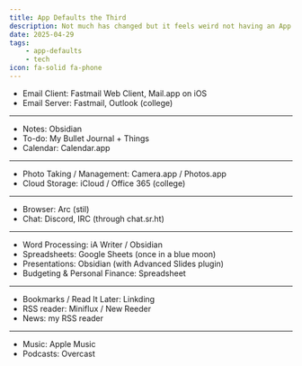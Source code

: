 ```yaml
---
title: App Defaults the Third
description: Not much has changed but it feels weird not having an App Defaults post here
date: 2025-04-29
tags: 
    - app-defaults
    - tech
icon: fa-solid fa-phone
---
```


- Email Client: Fastmail Web Client, Mail.app on iOS
- Email Server: Fastmail, Outlook (college)
---
- Notes: Obsidian
- To-do: My Bullet Journal + Things
- Calendar: Calendar.app
---
- Photo Taking / Management: Camera.app / Photos.app
- Cloud Storage: iCloud / Office 365 (college)
---
- Browser: Arc (stil) 
- Chat: Discord, IRC (through chat.sr.ht)
---
- Word Processing: iA Writer / Obsidian
- Spreadsheets: Google Sheets (once in a blue moon)
- Presentations: Obsidian (with Advanced Slides plugin)
- Budgeting & Personal Finance: Spreadsheet
---
- Bookmarks / Read It Later: Linkding
- RSS reader: Miniflux / New Reeder
- News: my RSS reader
---
- Music: Apple Music
- Podcasts: Overcast